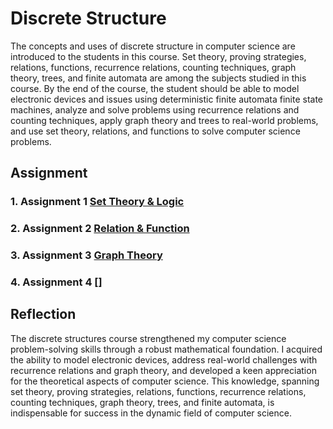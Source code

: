 # Discrete Structure
The concepts and uses of discrete structure in computer science are introduced to the students in this course. Set theory, proving strategies, relations, functions, recurrence relations, counting techniques, graph theory, trees, and finite automata are among the subjects studied in this course. By the end of the course, the student should be able to model electronic devices and issues using deterministic finite automata finite state machines, analyze and solve problems using recurrence relations and counting techniques, apply graph theory and trees to real-world problems, and use set theory, relations, and functions to solve computer science problems.

## Assignment 
### 1. Assignment 1 [Set Theory & Logic](https://github.com/TehRuQian/SECPH-Year1-Sem1/blob/main/Discrete%20Structure/assignment1.pdf)
### 2. Assignment 2 [Relation & Function](https://github.com/TehRuQian/SECPH-Year1-Sem1/blob/main/Discrete%20Structure/Assignment%202.pdf)
### 3. Assignment 3 [Graph Theory](https://github.com/TehRuQian/SECPH-Year1-Sem1/blob/main/Discrete%20Structure/assignment%203.pdf)
### 4. Assignment 4 []

## Reflection
The discrete structures course strengthened my computer science problem-solving skills through a robust mathematical foundation. I acquired the ability to model electronic devices, address real-world challenges with recurrence relations and graph theory, and developed a keen appreciation for the theoretical aspects of computer science. This knowledge, spanning set theory, proving strategies, relations, functions, recurrence relations, counting techniques, graph theory, trees, and finite automata, is indispensable for success in the dynamic field of computer science.
